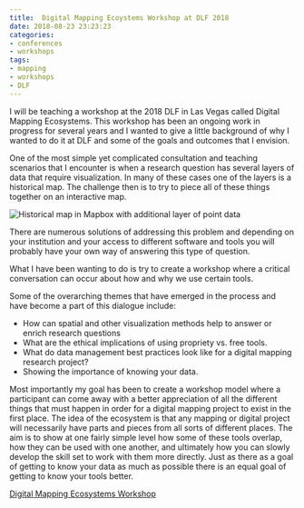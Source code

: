 ```yaml
---
title:  Digital Mapping Ecoystems Workshop at DLF 2018 
date: 2018-08-23 23:23:23
categories: 
- conferences
- workshops
tags:
- mapping
- workshops
- DLF
---
```


I will be teaching a workshop at the 2018 DLF in Las Vegas called Digital Mapping Ecosystems. This workshop has been an ongoing work in progress for several years and I wanted to give a little background of why I wanted to do it at DLF and some of the goals and outcomes that I envision.

One of the most simple yet complicated consultation and teaching scenarios that I encounter is when a research question has several layers of data that require visualization. In many of these cases one of the layers is a historical map. The challenge then is to try to piece all of these things together on an interactive map.

![Historical map in Mapbox with additional layer of point data](/hi/assets/images/layermapexample.jpeg")
 

There are numerous solutions of addressing this problem and depending on your institution and your access to different software and tools you will probably have your own way of answering this type of question. 

What I have been wanting to do is try to create a workshop where a critical conversation can occur about how and why we use certain tools.

Some of the overarching themes that have emerged in the process and have become a part of this dialogue include:

* How can spatial and other visualization methods help to answer or enrich research questions
* What are the ethical implications of using propriety vs. free tools. 
* What do data management best practices look like for a digital mapping research project?
* Showing the importance of knowing your data.

Most importantly my goal has been to create a workshop model where a participant can come away with a better appreciation of all the different things that must happen in order for a digital mapping project to exist in the first place. The idea of the ecosystem is that any mapping or digital project will necessarily have parts and pieces from all sorts of different places. The aim is to show at one fairly simple level how some of these tools overlap, how they can be used with one another, and ultimately how you can slowly develop the skill set to work with them more directly. Just as there as a goal of getting to know your data as much as possible there is an equal goal of getting to know your tools better. 


[Digital Mapping Ecosystems Workshop](https://dlfforum2018.sched.com/event/FVCM) 

